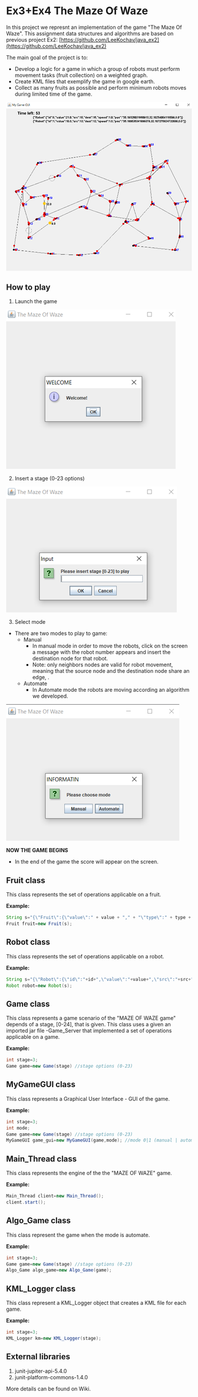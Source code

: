 # Ex3+Ex4 The Maze Of Waze

In this project we represnt an implementation of the game "The Maze Of Waze".
This assignment data structures and algorithms are based on previous project Ex2:
[https://github.com/LeeKochav/java_ex2](https://github.com/LeeKochav/java_ex2)

The main goal of the project is to:
- Develop a logic for a game in which a group of robots must perform movement tasks (fruit collection) on a weighted graph.
- Create KML files that exemplify the game in google earth.
- Collect as many fruits as possible and perform minimum robots moves during limited time of the game.

![alt text](resources/game_example.PNG "game_example")

## How to play  

1. Launch the game

![alt text](resources/welcome.PNG "welcome")

2. Insert a stage (0-23 options)

![alt text](resources/welcome2.PNG "welcome2")

3. Select mode 
- There are two modes to play to game:
	- Manual
		- In manual mode in order to move the robots, click on the screen a message with the robot number appears and insert the destination node for that robot.
		- Note: only neighbors nodes are valid for robot movement, meaning that the source node and the destination node share an edge, .
	- Automate 
		- In Automate mode the robots are moving according an algorithm we developed.
		
![alt text](resources/welcome3.PNG "welcome3")

**NOW THE GAME BEGINS**

- In the end of the game the score will appear on the screen.

## Fruit class

This class represents the set of operations applicable on a fruit.

**Example:**
```java
String s="{\"Fruit\":{\"value\":" + value + "," + "\"type\":" + type + "," + "\"pos\":\"" + pos.toString()+ "\"" + "}" + "}";
Fruit fruit=new Fruit(s);
```

## Robot class

This class represents the set of operations applicable on a robot.

**Example:**
```java
String s="{\"Robot\":{\"id\":"+id+",\"value\":"+value+",\"src\":"+src+",\"dest\":"+dest+",\"speed\":"+speed+",\"pos\":\""+pos+"\"}}";
Robot robot=new Robot(s);
```

## Game class

This class represents a game scenario of the "MAZE OF WAZE game" depends of a stage, [0-24], that is given.
This class uses a given an imported jar file -Game_Server that implemented a set of operations applicable on a game.

**Example:**
```java
int stage=3; 
Game game=new Game(stage) //stage options (0-23)
```

## MyGameGUI class

This class represents a Graphical User Interface - GUI of the game.

**Example:**
```java
int stage=3; 
int mode;
Game game=new Game(stage) //stage options (0-23)
MyGameGUI game_gui=new MyGameGUI(game,mode); //mode 0|1 (manual | automate)
```

## Main_Thread class

This class represents the engine of the the "MAZE OF WAZE" game.

**Example:**
```java
Main_Thread client=new Main_Thread();
client.start();
```

## Algo_Game class

This class represent the game when the mode is automate.

**Example:**
```java
int stage=3; 
Game game=new Game(stage) //stage options (0-23)
Algo_Game algo_game=new Algo_Game(game);
```

## KML_Logger class

This class represent a KML_Logger object that creates a KML file for each game.

**Example:**
```java
int stage=3; 
KML_Logger km=new KML_Logger(stage);
```

## External libraries
1. junit-jupiter-api-5.4.0
2. junit-platform-commons-1.4.0


More details can be found on Wiki.

	
	